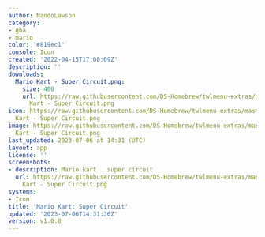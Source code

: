 ```yaml
---
author: NandoLawson
category:
- gba
- mario
color: '#819ec1'
console: Icon
created: '2022-04-15T17:08:09Z'
description: ''
downloads:
  Mario Kart - Super Circuit.png:
    size: 400
    url: https://raw.githubusercontent.com/DS-Homebrew/twlmenu-extras/master/_nds/TWiLightMenu/icons/Mario
      Kart - Super Circuit.png
icon: https://raw.githubusercontent.com/DS-Homebrew/twlmenu-extras/master/_nds/TWiLightMenu/icons/Mario
  Kart - Super Circuit.png
image: https://raw.githubusercontent.com/DS-Homebrew/twlmenu-extras/master/_nds/TWiLightMenu/icons/Mario
  Kart - Super Circuit.png
last_updated: 2023-07-06 at 14:31 (UTC)
layout: app
license: ''
screenshots:
- description: Mario kart   super circuit
  url: https://raw.githubusercontent.com/DS-Homebrew/twlmenu-extras/master/_nds/TWiLightMenu/icons/Mario
    Kart - Super Circuit.png
systems:
- Icon
title: 'Mario Kart: Super Circuit'
updated: '2023-07-06T14:31:36Z'
version: v1.0.0
---
```

